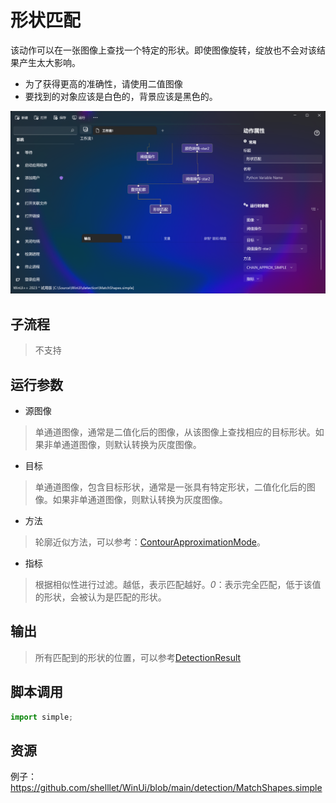 # 形状匹配 
该动作可以在一张图像上查找一个特定的形状。即使图像旋转，绽放也不会对该结果产生太大影响。

* 为了获得更高的准确性，请使用二值图像
* 要找到的对象应该是白色的，背景应该是黑色的。

![MatchShapes](./images/05.png ':size=90%')

## 子流程
> 不支持


## 运行参数

* 源图像
> 单通道图像，通常是二值化后的图像，从该图像上查找相应的目标形状。如果非单通道图像，则默认转换为灰度图像。
* 目标
>  单通道图像，包含目标形状，通常是一张具有特定形状，二值化化后的图像。如果非单通道图像，则默认转换为灰度图像。

* 方法
> 轮廓近似方法，可以参考：[ContourApproximationMode](./enums/ContourApproximationMode.md)。

* 指标
> 根据相似性进行过滤。越低，表示匹配越好。*0*：表示完全匹配，低于该值的形状，会被认为是匹配的形状。
## 输出

> 所有匹配到的形状的位置，可以参考[DetectionResult](./types/DetectionResult.md)


## 脚本调用

```python
import simple;

```

## 资源

例子：https://github.com/shelllet/WinUi/blob/main/detection/MatchShapes.simple

